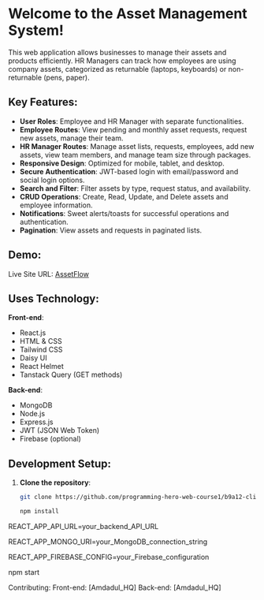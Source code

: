 # Welcome to the Asset Management System!

This web application allows businesses to manage their assets and products efficiently. HR Managers can track how employees are using company assets, categorized as returnable (laptops, keyboards) or non-returnable (pens, paper).

## Key Features:

- **User Roles**: Employee and HR Manager with separate functionalities.
- **Employee Routes**: View pending and monthly asset requests, request new assets, manage their team.
- **HR Manager Routes**: Manage asset lists, requests, employees, add new assets, view team members, and manage team size through packages.
- **Responsive Design**: Optimized for mobile, tablet, and desktop.
- **Secure Authentication**: JWT-based login with email/password and social login options.
- **Search and Filter**: Filter assets by type, request status, and availability.
- **CRUD Operations**: Create, Read, Update, and Delete assets and employee information.
- **Notifications**: Sweet alerts/toasts for successful operations and authentication.
- **Pagination**: View assets and requests in paginated lists.

## Demo:

Live Site URL: [AssetFlow](https://assetflow-2ac74.web.app)

## Uses Technology:

**Front-end**:
- React.js
- HTML & CSS
- Tailwind CSS
- Daisy UI
- React Helmet
- Tanstack Query (GET methods)

**Back-end**:
- MongoDB
- Node.js
- Express.js
- JWT (JSON Web Token)
- Firebase (optional)

## Development Setup:

1. **Clone the repository**:
   ```bash
   git clone https://github.com/programming-hero-web-course1/b9a12-client-side-Amdadul-HQ.git

   npm install
   
REACT_APP_API_URL=your_backend_API_URL

REACT_APP_MONGO_URI=your_MongoDB_connection_string

REACT_APP_FIREBASE_CONFIG=your_Firebase_configuration

npm start

Contributing:
Front-end: [Amdadul_HQ]
Back-end: [Amdadul_HQ]


